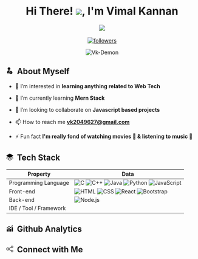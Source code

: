 <!-- @Vk-Demon Readme.md-->
<h1 align="center">
  Hi There! <img src="https://media.giphy.com/media/hvRJCLFzcasrR4ia7z/giphy.gif" width="22">, I'm Vimal Kannan
</h1>

<!-- Typing SVG -->
<p align="center">
  <img src="https://freshidea.com/jonah/app/typing-svg/?lines=an%20aspiring%20Full-stack%20web%20developer;and%20app%20developer;Self-taught%20UI%2FUX%20Designer;Learning%20new%20things%20ceaselessly&center=true&width=400&height=50">
</p>

<!-- Badges template - https://github.com/badges/shields -->
<p align="center">
  <a href="https://github.com/Vk-Demon">
    <img alt="followers" title="Follow me on Github" src="https://img.shields.io/github/followers/Vk-Demon?color=236ad3&labelColor=1155ba&style=for-the-badge&logo=github&label=Follow"/></a>
</p>
<p align="center"> 
	<img src="https://komarev.com/ghpvc/?username=Vk-Demon" alt="Vk-Demon" /> 
</p>

<!-- ABOUT MYSELF -->
<h2 align="left"> <img src="images/about me.svg" width="18"> &nbsp;About Myself </h2>

- 👀 I’m interested in **learning anything related to Web Tech**

- 🌱 I’m currently learning **Mern Stack**

- 💞️ I’m looking to collaborate on **Javascript based projects**

- 📫 How to reach me **vk2049627@gmail.com**

- ⚡ Fun fact **I'm really fond of watching movies 🎦 & listening to music 🎵**

<!-- TECH STACK -->
<h2 align="left"> <img src="images/tech stack.svg" width="18"> &nbsp;Tech Stack </h2>

Property                   | Data  
---------------------------|------
Programming Language       | ![C](https://img.shields.io/badge/-C-333333?style=flat&logo=c) ![C++](https://img.shields.io/badge/C++.svg?style=flat&logo=c%2B%2B) ![Java](https://img.shields.io/badge/-Java-333333?style=flat&logo=java) ![Python](https://img.shields.io/badge/-Python-333333?style=flat&logo=python) ![JavaScript](https://img.shields.io/badge/-JavaScript-333333?style=flat&logo=javascript) 
Front-end      			   | ![HTML](https://img.shields.io/badge/-HTML-333333?style=flat&logo=HTML5) ![CSS](https://img.shields.io/badge/-CSS-333333?style=flat&logo=CSS3&logoColor=1572B6) ![React](https://img.shields.io/badge/-React-333333?style=flat&logo=react) ![Bootstrap](https://img.shields.io/badge/-Bootstrap-333333?style=flat&logo=bootstrap&logoColor=563D7C) 
Back-end    			   | ![Node.js](https://img.shields.io/badge/-Node.js-333333?style=flat&logo=node.js) 
IDE / Tool / Framework     | 

<!-- GITHUB ANALYTICS -->
<h2 align="left"> <img src="images/analytics.svg" width="18"> &nbsp;Github Analytics </h2>

<!-- CONNECT WITH ME -->
<h2 align="left"> <img src="images/connect.svg" width="18"> &nbsp;Connect with Me </h2>